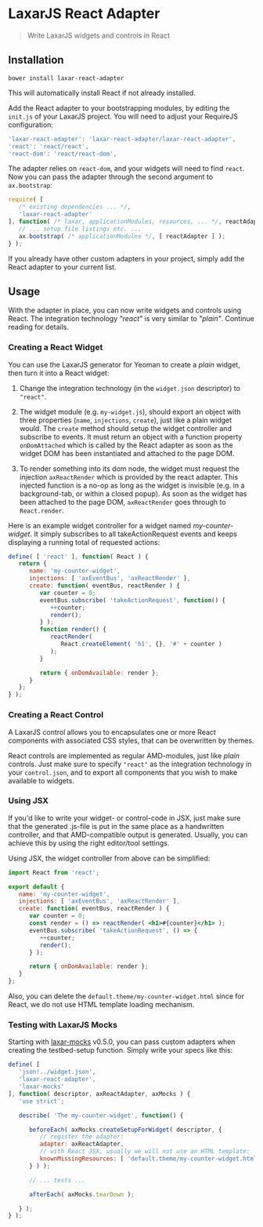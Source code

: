 # LaxarJS React Adapter

> Write LaxarJS widgets and controls in React


## Installation

```console
bower install laxar-react-adapter
```

This will automatically install React if not already installed.

Add the React adapter to your bootstrapping modules, by editing the `init.js` of your LaxarJS project.
You will need to adjust your RequireJS configuration:

```js
'laxar-react-adapter': 'laxar-react-adapter/laxar-react-adapter',
'react': 'react/react',
'react-dom': 'react/react-dom',
```

The adapter relies on `react-dom`, and your widgets will need to find `react`.
Now you can pass the adapter through the second argument to `ax.bootstrap`:

```js
require( [
   /* existing dependencies ... */,
   'laxar-react-adapter'
], function( /* laxar, applicationModules, resources, ... */, reactAdapter ) {
   // ... setup file listings etc. ...
   ax.bootstrap( /* applicationModules */, [ reactAdapter ] );
} );
```

If you already have other custom adapters in your project, simply add the React adapter to your current list.


## Usage

With the adapter in place, you can now write widgets and controls using React.
The integration technology _"react"_ is very similar to _"plain"_.
Continue reading for details.


### Creating a React Widget

You can use the LaxarJS generator for Yeoman to create a _plain_ widget, then turn it into a React widget:

1. Change the integration technology (in the `widget.json` descriptor) to `"react"`.

2. The widget module (e.g. `my-widget.js`), should export an object with three properties (`name`, `injections`, `create`), just like a plain widget would.
The `create` method should setup the widget controller and subscribe to events.
It must return an object with a function property `onDomAttached` which is called by the React adapter as soon as the widget DOM has been instantiated and attached to the page DOM.

3. To render something into its dom node, the widget must request the injection `axReactRender` which is provided by the react adapter.
This injected function is a no-op as long as the widget is invisible (e.g. in a background-tab, or within a closed popup).
As soon as the widget has been attached to the page DOM, `axReactRender` goes through to `React.render`.

Here is an example widget controller for a widget named *my-counter-widget*.
It simply subscribes to all takeActionRequest events and keeps displaying a running total of requested actions:

```javascript
define( [ 'react' ], function( React ) {
   return {
      name: 'my-counter-widget',
      injections: [ 'axEventBus', 'axReactRender' ],
      create: function( eventBus, reactRender ) {
         var counter = 0;
         eventBus.subscribe( 'takeActionRequest', function() {
            ++counter;
            render();
         } );
         function render() {
            reactRender(
               React.createElement( 'h1', {}, '#' + counter )
            );
         }

         return { onDomAvailable: render };
      }
   };
} );
```


### Creating a React Control

A LaxarJS control allows you to encapsulates one or more React components with associated CSS styles, that can be overwritten by themes.

React controls are implemented as regular AMD-modules, just like *plain* controls.
Just make sure to specify `"react"` as the integration technology in your `control.json`, and to export all components that you wish to make available to widgets.


### Using JSX

If you'd like to write your widget- or control-code in JSX, just make sure that the generated .js-file is put in the same place as a handwritten controller, and that AMD-compatible output is generated.
Usually, you can achieve this by using the right editor/tool settings.

Using JSX, the widget controller from above can be simplified:

```jsx
import React from 'react';

export default {
   name: 'my-counter-widget',
   injections: [ 'axEventBus', 'axReactRender' ],
   create: function( eventBus, reactRender ) {
      var counter = 0;
      const render = () => reactRender( <h1>#{counter}</h1> );
      eventBus.subscribe( 'takeActionRequest', () => {
         ++counter;
         render();
      } );

      return { onDomAvailable: render };
   }
};
```

Also, you can delete the `default.theme/my-counter-widget.html` since for React, we do not use HTML template loading mechanism.


### Testing with LaxarJS Mocks

Starting with [laxar-mocks](https://github.com/LaxarJS/laxar-mocks) v0.5.0, you can pass custom adapters when creating the testbed-setup function.
Simply write your specs like this:


```js
define( [
   'json!../widget.json',
   'laxar-react-adapter',
   'laxar-mocks'
], function( descriptor, axReactAdapter, axMocks ) {
   'use strict';

   describe( 'The my-counter-widget', function() {

      beforeEach( axMocks.createSetupForWidget( descriptor, {
         // register the adapter:
         adapter: axReactAdapter,
         // with React JSX, usually we will not use an HTML template:
         knownMissingResources: [ 'default.theme/my-counter-widget.html' ]
      } ) );

      // ... tests ...

      afterEach( axMocks.tearDown );

   } );
} );
```
